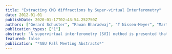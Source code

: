 ```yaml
---
title: "Extracting CMB diffractions by Super-virtual Interferometry"
date: 2012-01-01
publishDate: 2020-01-17T02:43:54.252750Z
authors: ["Gerard Schuster", "Pawan Bharadwaj", "T Nissen-Meyer", "Martin Mai"]
publication_types: ["1"]
abstract: "A supervirtual interferometry (SVI) method is presented that enhances the signal-to-noise ratio of core mantle boundary (CMB) diffractions by O(sqrt(N)), where N is the number of inline receivers that record the CMB diffractions from more than one event. Here, the events are chosen to be inline with the receivers along the same great circle. Results with synthetic data and teleseismic records recorded by USArray stations demonstrate that formerly unusable records with low signal-to-noise ratio (SNR) can be transformed into ones with high SNR where the CMB diffractions are clearly visible. Another benefit is that SVI allows for the virtual recording of an earthquake at stations not deployed during the time of the earthquake. This means that transient arrays such as USArray can extend the aperture of one recorded earthquake from the West coast to the East coast, even though the teleseism might have only been recorded during the West Coast deployment. In summary, SVI applied to teleseismic data can significantly enlarge the catalog and increase the aperture of usable records for analyzing CMB diffractions. The potential drawback of this method is that it generally provides the correct kinematics of CMB diffractions, but does not necessarily preserve correct amplitude information."
featured: false
publication: "*AGU Fall Meeting Abstracts*"
---
```


